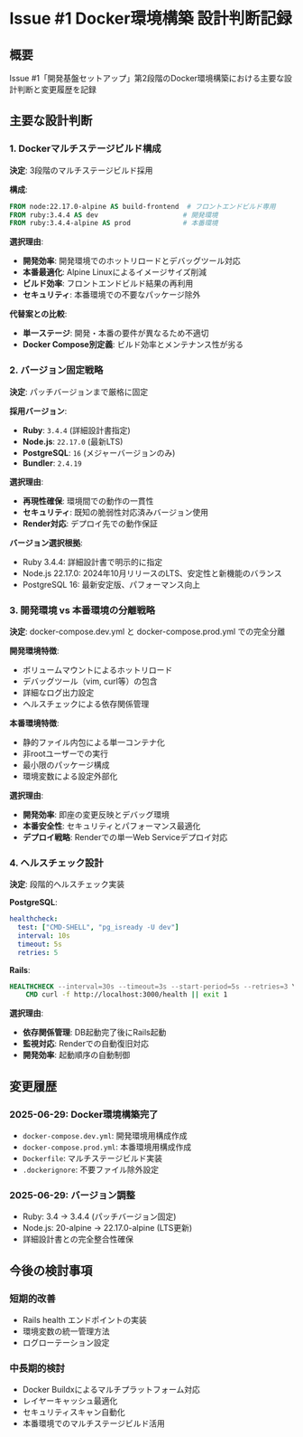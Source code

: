 # Issue #1 Docker環境構築 設計判断記録

## 概要
Issue #1「開発基盤セットアップ」第2段階のDocker環境構築における主要な設計判断と変更履歴を記録

## 主要な設計判断

### 1. Dockerマルチステージビルド構成

**決定**: 3段階のマルチステージビルド採用

**構成**:
```dockerfile
FROM node:22.17.0-alpine AS build-frontend  # フロントエンドビルド専用
FROM ruby:3.4.4 AS dev                     # 開発環境
FROM ruby:3.4.4-alpine AS prod             # 本番環境
```

**選択理由**:
- **開発効率**: 開発環境でのホットリロードとデバッグツール対応
- **本番最適化**: Alpine Linuxによるイメージサイズ削減
- **ビルド効率**: フロントエンドビルド結果の再利用
- **セキュリティ**: 本番環境での不要なパッケージ除外

**代替案との比較**:
- **単一ステージ**: 開発・本番の要件が異なるため不適切
- **Docker Compose別定義**: ビルド効率とメンテナンス性が劣る

### 2. バージョン固定戦略

**決定**: パッチバージョンまで厳格に固定

**採用バージョン**:
- **Ruby**: `3.4.4` (詳細設計書指定)
- **Node.js**: `22.17.0` (最新LTS)
- **PostgreSQL**: `16` (メジャーバージョンのみ)
- **Bundler**: `2.4.19`

**選択理由**:
- **再現性確保**: 環境間での動作の一貫性
- **セキュリティ**: 既知の脆弱性対応済みバージョン使用
- **Render対応**: デプロイ先での動作保証

**バージョン選択根拠**:
- Ruby 3.4.4: 詳細設計書で明示的に指定
- Node.js 22.17.0: 2024年10月リリースのLTS、安定性と新機能のバランス
- PostgreSQL 16: 最新安定版、パフォーマンス向上

### 3. 開発環境 vs 本番環境の分離戦略

**決定**: docker-compose.dev.yml と docker-compose.prod.yml での完全分離

**開発環境特徴**:
- ボリュームマウントによるホットリロード
- デバッグツール（vim, curl等）の包含
- 詳細なログ出力設定
- ヘルスチェックによる依存関係管理

**本番環境特徴**:
- 静的ファイル内包による単一コンテナ化
- 非rootユーザーでの実行
- 最小限のパッケージ構成
- 環境変数による設定外部化

**選択理由**:
- **開発効率**: 即座の変更反映とデバッグ環境
- **本番安全性**: セキュリティとパフォーマンス最適化
- **デプロイ戦略**: Renderでの単一Web Serviceデプロイ対応

### 4. ヘルスチェック設計

**決定**: 段階的ヘルスチェック実装

**PostgreSQL**:
```yaml
healthcheck:
  test: ["CMD-SHELL", "pg_isready -U dev"]
  interval: 10s
  timeout: 5s
  retries: 5
```

**Rails**:
```dockerfile
HEALTHCHECK --interval=30s --timeout=3s --start-period=5s --retries=3 \
    CMD curl -f http://localhost:3000/health || exit 1
```

**選択理由**:
- **依存関係管理**: DB起動完了後にRails起動
- **監視対応**: Renderでの自動復旧対応
- **開発効率**: 起動順序の自動制御

## 変更履歴

### 2025-06-29: Docker環境構築完了
- `docker-compose.dev.yml`: 開発環境用構成作成
- `docker-compose.prod.yml`: 本番環境用構成作成
- `Dockerfile`: マルチステージビルド実装
- `.dockerignore`: 不要ファイル除外設定

### 2025-06-29: バージョン調整
- Ruby: 3.4 → 3.4.4 (パッチバージョン固定)
- Node.js: 20-alpine → 22.17.0-alpine (LTS更新)
- 詳細設計書との完全整合性確保

## 今後の検討事項

### 短期的改善
- Rails health エンドポイントの実装
- 環境変数の統一管理方法
- ログローテーション設定

### 中長期的検討
- Docker Buildxによるマルチプラットフォーム対応
- レイヤーキャッシュ最適化
- セキュリティスキャン自動化
- 本番環境でのマルチステージビルド活用
